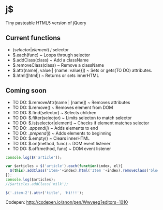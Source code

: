 # j$
Tiny pasteable HTML5 version of jQuery

## Current functions
- $(selector|element) ~ j$ selector
- $.each(func) ~ Loops through selector
- $.addClass(class) ~ Add a className
- $.removeClass(class) ~ Remove a className
- $.attr(name[, value | {name: value}]) ~ Sets or gets(TO DO) attributes.
- $.html([html]) ~ Returns or sets innerHTML

## Coming soon
- TO DO: $.removeAttr(name | [name]) ~ Removes attributes
- TO DO: $.remove() ~ Removes element from DOM
- TO DO: $.find(selector) ~ Selects children
- TO DO: $.filter(selector) ~ Limits selecton to match selector
- TO DO: $.is(selector|element) ~ Checks if element matches selector
- TO DO: $.append(j$) ~ Adds elements to end
- TO DO: $.prepend(j$) ~ Adds elements to beginning
- TO DO: $.empty() ~ Clears innerHTML
- TO DO: $.on(method, func) ~ DOM event listener
- TO DO: $.off(method, func) ~ DOM event listener


```javascript
console.log($('article'));

var $articles = $('article').each(function(index, el){
  $(this).addClass('item-'+index).html('Item '+index).removeClass('block');
});
console.log($articles); 
//$articles.addClass('milk');

$('.item-2').attr('title', 'Hi!!!');
```

Codepen: http://codepen.io/anon/pen/Wwveeg?editors=1010
